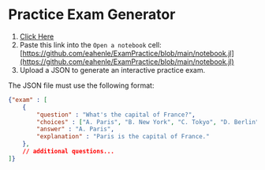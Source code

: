 # Practice Exam Generator

1. [Click Here](https://binder.plutojl.org)
2. Paste this link into the `Open a notebook` cell: [https://github.com/eahenle/ExamPractice/blob/main/notebook.jl](https://github.com/eahenle/ExamPractice/blob/main/notebook.jl)
3. Upload a JSON to generate an interactive practice exam.

The JSON file must use the following format:

```json
{"exam" : [
    {
        "question" : "What's the capital of France?",
        "choices" : ["A. Paris", "B. New York", "C. Tokyo", "D. Berlin"],
        "answer" : "A. Paris",
        "explanation" : "Paris is the capital of France."
    },
    // additional questions...
]}
```
